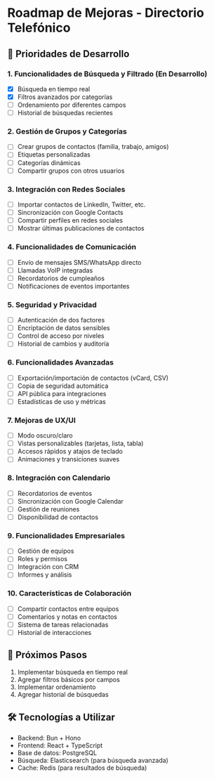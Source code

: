 # Roadmap de Mejoras - Directorio Telefónico

## 🎯 Prioridades de Desarrollo

### 1. Funcionalidades de Búsqueda y Filtrado (En Desarrollo)
- [x] Búsqueda en tiempo real
- [x] Filtros avanzados por categorías
- [ ] Ordenamiento por diferentes campos
- [ ] Historial de búsquedas recientes

### 2. Gestión de Grupos y Categorías
- [ ] Crear grupos de contactos (familia, trabajo, amigos)
- [ ] Etiquetas personalizadas
- [ ] Categorías dinámicas
- [ ] Compartir grupos con otros usuarios

### 3. Integración con Redes Sociales
- [ ] Importar contactos de LinkedIn, Twitter, etc.
- [ ] Sincronización con Google Contacts
- [ ] Compartir perfiles en redes sociales
- [ ] Mostrar últimas publicaciones de contactos

### 4. Funcionalidades de Comunicación
- [ ] Envío de mensajes SMS/WhatsApp directo
- [ ] Llamadas VoIP integradas
- [ ] Recordatorios de cumpleaños
- [ ] Notificaciones de eventos importantes

### 5. Seguridad y Privacidad
- [ ] Autenticación de dos factores
- [ ] Encriptación de datos sensibles
- [ ] Control de acceso por niveles
- [ ] Historial de cambios y auditoría

### 6. Funcionalidades Avanzadas
- [ ] Exportación/importación de contactos (vCard, CSV)
- [ ] Copia de seguridad automática
- [ ] API pública para integraciones
- [ ] Estadísticas de uso y métricas

### 7. Mejoras de UX/UI
- [ ] Modo oscuro/claro
- [ ] Vistas personalizables (tarjetas, lista, tabla)
- [ ] Accesos rápidos y atajos de teclado
- [ ] Animaciones y transiciones suaves

### 8. Integración con Calendario
- [ ] Recordatorios de eventos
- [ ] Sincronización con Google Calendar
- [ ] Gestión de reuniones
- [ ] Disponibilidad de contactos

### 9. Funcionalidades Empresariales
- [ ] Gestión de equipos
- [ ] Roles y permisos
- [ ] Integración con CRM
- [ ] Informes y análisis

### 10. Características de Colaboración
- [ ] Compartir contactos entre equipos
- [ ] Comentarios y notas en contactos
- [ ] Sistema de tareas relacionadas
- [ ] Historial de interacciones

## 📅 Próximos Pasos

1. Implementar búsqueda en tiempo real
2. Agregar filtros básicos por campos
3. Implementar ordenamiento
4. Agregar historial de búsquedas

## 🛠️ Tecnologías a Utilizar

- Backend: Bun + Hono
- Frontend: React + TypeScript
- Base de datos: PostgreSQL
- Búsqueda: Elasticsearch (para búsqueda avanzada)
- Cache: Redis (para resultados de búsqueda) 